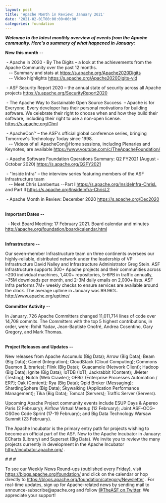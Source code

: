 ```yaml
---
layout: post
title: 'Apache Month in Review: January 2021'
date: '2021-02-01T00:00:00+00:00'
categories: foundation
---
```

<p></p><p></p><p><i><span style="font-weight: 700;">Welcome to the latest monthly overview of events from the Apache community. Here's a summary of what happened in January:</span></i></p><span style="font-weight: 700;">New this month --</span><br><p>&nbsp;- Apache in 2020 - By The Digits&nbsp;–&nbsp;a look at the achievements from the Apache Community over the past 12 months.<br>&nbsp;&nbsp; -- Summary and stats at <a href="https://s.apache.org/Apache2020Digits" target="_blank">https://s.apache.org/Apache2020Digits</a><br>&nbsp;&nbsp; -- Video highlights <a href="https://s.apache.org/Apache2020Digits-vid" target="_blank">https://s.apache.org/Apache2020Digits-vid</a><a href="https://s.apache.org/Apache2020Digits-vid" target="_blank"></a></p><p>&nbsp;- ASF Security Report 2020 – the annual state of security across all Apache 
projects&nbsp;<a href="https://s.apache.org/SecurityReport2020" rel="noreferrer" target="_blank">https://s.apache.org/SecurityReport2020</a>  
  <b><span class="il"></span></b></p><p>&nbsp;- The Apache Way to Sustainable Open Source Success&nbsp; – Apache is 
for Everyone. Every developer has their personal motivations for 
building software. We celebrate their right to choose when and how they 
build their software, including their right to use a non-open license. <a href="https://s.apache.org/GhnI" target="_blank">https://s.apache.org/GhnI</a> </p><p>&nbsp;- ApacheCon™&nbsp;– the ASF's official global conference series, bringing Tomorrow's Technology Today since 1998.<br>&nbsp;&nbsp; -- Videos of all ApacheCon@Home sessions, including Plenaries and Keynotes, are available&nbsp;<a href="https://www.youtube.com/c/TheApacheFoundation/" target="_blank">https://www.youtube.com/c/TheApacheFoundation/</a> <br></p><p>&nbsp;<span class="il">- Apache</span> Software Foundation Operations Summary: Q2 FY2021 (August - October 2020) <a href="https://s.apache.org/Q2FY2021" target="_blank">https://s.apache.org/Q2FY2021</a></p><p>&nbsp;- "Inside Infra" – the interview series featuring members of the ASF Infrastructure team<br>&nbsp; &nbsp;-- Meet Chris Lambertus --Part I <a href="https://s.apache.org/InsideInfra-ChrisL" target="_blank">https://s.apache.org/InsideInfra-ChrisL</a> and Part II <a href="https://s.apache.org/InsideInfra-ChrisL2" rel="noreferrer" target="_blank">https://s.apache.org/InsideInfra-ChrisL2</a></p><p>&nbsp;- Apache Month in Review: December 2020 <a href="https://s.apache.org/Dec2020" target="_blank">https://s.apache.org/Dec2020</a></p><p><br><span style="font-weight: 700;">Important Dates --</span></p><p><span style="font-weight: 700;"></span>&nbsp; - Next Board Meeting: 17 February 2021. Board calendar and minutes <a href="http://apache.org/foundation/board/calendar.html" target="_blank">http://apache.org/foundation/board/calendar.html</a></p><p><br><span style="font-weight: 700;">Infrastructure --</span></p><div>Our
 seven-member Infrastructure team on three continents oversees our 
highly-reliable, distributed network under the leadership of VP 
Infrastructure David Nalley and Infrastructure Administrator Greg Stein.
 ASF Infrastructure supports 300+ Apache projects and their communities 
across ~200 individual machines, 1,400+ repositories, 5-6PB in traffic 
annually, ~75M downloads per month, and 2-3M daily emails on 2,000+ 
lists. ASF Infra performs 7M+ weekly checks to ensure services are available around the clock. The average uptime in January was 99.96%. <a href="http://www.apache.org/uptime/" target="_blank">http://www.apache.org/uptime/</a><b><br></b></div><div><b><br></b></div><div><b>Committer Activity --</b></div><p>In January, 726 Apache Committers changed 11,011,714 lines of code over 14,708 commits. The Committers with the top 5 highest contributions, in order, were: Rohit Yadav, Jean-Baptiste Onofré, Andrea Cosentino, Gary Gregory, and Mark Thomas.<br><br></p><p><b>Project Releases and Updates --</b></p>New releases from Apache Accumulo (Big Data); Arrow (Big Data); Beam (Big Data); Camel (Integration); CloudStack (Cloud Computing); Commons Daemon (Libraries); Flink (Big Data);&nbsp; Guacamole (Network Client); Hadoop (Big Data); Ignite (Big Data); IoTDB (IoT); Jackrabbit (Content); JMeter (Testing); Nutch (Web Crawler); OFBiz (Enterprise Processes Automation / ERP); Oak (Content); Rya (Big Data); Qpid Broker (Messaging); ShardingSphere (Big Data); Skywalking (Application Performance Management);&nbsp;Tika (Big Data);&nbsp;Tomcat (Servers);&nbsp;Traffic Server (Servers).<p></p><p></p><p></p><p></p><p>Upcoming Apache Project community events include&nbsp;ESUP Days &amp; Apereo Paris (2 February); Airflow Virtual Meetup (12 February); Joint ASF–OCG–OSGeo Code Sprint (17-19 February); and Big Data Technology Warsaw Summit (23 February).</p><p>The
 Apache Incubator is the primary entry path for projects wishing to become an official part of the ASF. New to the Apache Incubator in January: ECharts (Library) and Superset (Big Data). We invite you to review the many projects currently in development in the Apache Incubator <a href="http://incubator.apache.org/" target="_blank">http://incubator.apache.org/</a>&nbsp;.<span style="font-size: 11pt; font-family: Arial; color: rgb(0, 0, 0); background-color: transparent; font-style: normal; font-variant: normal; text-decoration: none; vertical-align: baseline; white-space: pre-wrap;"></span></p><p># # #</p><p>To see our Weekly News Round-ups (published every Friday), visit <a href="https://blogs.apache.org/foundation/" target="_blank">https://blogs.apache.org/foundation/</a> and click on the calendar or hop directly to <a href="https://blogs.apache.org/foundation/category/Newsletter" target="_blank">https://blogs.apache.org/foundation/category/Newsletter</a> .
 For real-time updates, sign up for Apache-related news by sending mail 
to announce-subscribe@apache.org and follow <a href="https://twitter.com/theasf" target="_blank">@TheASF on Twitter</a>. We appreciate your support!</p><p></p><p></p>
